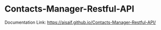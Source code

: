 # Contacts-Manager-Restful-API
Documentation Link: https://aisaif.github.io/Contacts-Manager-Restful-API/
